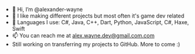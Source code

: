 - 👋 Hi, I’m @alexander-wayne
- 👀 I like making different projects but most often it's game dev related
- 🧠 Languages I use: C#, Java, C++, Dart, Python, JavaScript, C#, Haxe, Swift
- 📫 You can reach me at alex.wayne.dev@gmail.com.com
- Still working on transferring my projects to GitHub. More to come :)

<!---
alexander-wayne/alexander-wayne is a ✨ special ✨ repository because its `README.md` (this file) appears on your GitHub profile.
You can click the Preview link to take a look at your changes.
--->
